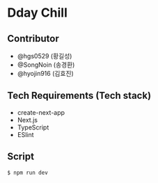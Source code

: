 # Dday Chill

## Contributor

- @hgs0529 (황길성)
- @SongNoin (송경환)
- @hyojin916 (김효진)

## Tech Requirements (Tech stack)

- create-next-app
- Next.js
- TypeScript
- ESlint

## Script

```
$ npm run dev
```
